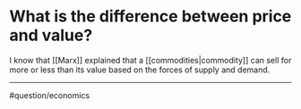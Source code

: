 # What is the difference between price and value?
I know that [[Marx]] explained that a [[commodities|commodity]] can sell for more or less than its value based on the forces of supply and demand. 

---
#question/economics